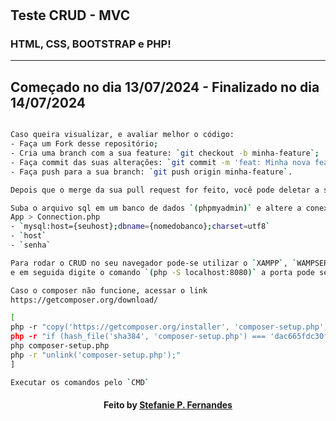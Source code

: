 # 

## Teste CRUD - MVC

### HTML, CSS, BOOTSTRAP e PHP!

---

Começado no dia 13/07/2024 - 
Finalizado no dia 14/07/2024
---


```bash

Caso queira visualizar, e avaliar melhor o código:
- Faça um Fork desse repositório; 
- Cria uma branch com a sua feature: `git checkout -b minha-feature`;
- Faça commit das suas alterações: `git commit -m 'feat: Minha nova feature'`; 
- Faça push para a sua branch: `git push origin minha-feature`.

Depois que o merge da sua pull request for feito, você pode deletar a sua branch. 

Suba o arquivo sql em um banco de dados `(phpmyadmin)` e altere a conexão se for necessário no arquivo
App > Connection.php
- `mysql:host={seuhost};dbname={nomedobanco};charset=utf8`
- `host`
- `senha`

Para rodar o CRUD no seu navegador pode-se utilizar o `XAMPP`, `WAMPSERVER`, ou pela conexão com o CMD - selecione o caminho que está a pasta publica dos arquivos `(cd caminho/caminho)`
e em seguida digite o comando `(php -S localhost:8080)` a porta pode ser qualquer uma! 

Caso o composer não funcione, acessar o link
https://getcomposer.org/download/

[
php -r "copy('https://getcomposer.org/installer', 'composer-setup.php');"
php -r "if (hash_file('sha384', 'composer-setup.php') === 'dac665fdc30fdd8ec78b38b9800061b4150413ff2e3b6f88543c636f7cd84f6db9189d43a81e5503cda447da73c7e5b6') { echo 'Installer verified'; } else { echo 'Installer corrupt'; unlink('composer-setup.php'); } echo PHP_EOL;"
php composer-setup.php
php -r "unlink('composer-setup.php');"
]

Executar os comandos pelo `CMD`

```



<h4 align="center">
   Feito  by  <a href="https://www.linkedin.com/in/stefaniepfernandes/"  target="_blank"> Stefanie P. Fernandes </a>
</h4>

 

 
